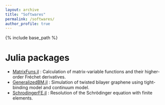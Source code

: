 ```yaml
---
layout: archive
title: "Softwares"
permalink: /softwares/
author_profile: true
---
```


{% include base_path %}

Julia packages
=====
* [MatrixFuns.jl](https://github.com/xuequan818/MatrixFuns.jl) : Calculation of matrix-variable functions and their higher-order Fréchet derivatives.
* [GeneralizedBM.jl](https://github.com/xuequan818/GeneralizedBM.jl) : Simulation of twisted bilayer graphene using tight-binding model and continuum model.
* [SchrodingerFE.jl](https://github.com/dussong/SchrodingerFE.jl) : Resolution of the Schrödinger equation with finite elements.
